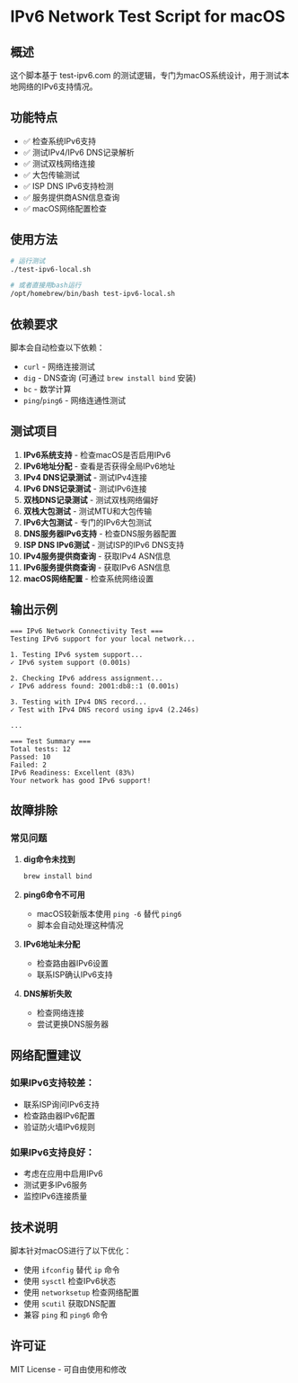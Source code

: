 # IPv6 Network Test Script for macOS

## 概述

这个脚本基于 test-ipv6.com 的测试逻辑，专门为macOS系统设计，用于测试本地网络的IPv6支持情况。

## 功能特点

- ✅ 检查系统IPv6支持
- ✅ 测试IPv4/IPv6 DNS记录解析
- ✅ 测试双栈网络连接
- ✅ 大包传输测试
- ✅ ISP DNS IPv6支持检测
- ✅ 服务提供商ASN信息查询
- ✅ macOS网络配置检查

## 使用方法

```bash
# 运行测试
./test-ipv6-local.sh

# 或者直接用bash运行
/opt/homebrew/bin/bash test-ipv6-local.sh
```

## 依赖要求

脚本会自动检查以下依赖：
- `curl` - 网络连接测试
- `dig` - DNS查询 (可通过 `brew install bind` 安装)
- `bc` - 数学计算
- `ping`/`ping6` - 网络连通性测试

## 测试项目

1. **IPv6系统支持** - 检查macOS是否启用IPv6
2. **IPv6地址分配** - 查看是否获得全局IPv6地址
3. **IPv4 DNS记录测试** - 测试IPv4连接
4. **IPv6 DNS记录测试** - 测试IPv6连接
5. **双栈DNS记录测试** - 测试双栈网络偏好
6. **双栈大包测试** - 测试MTU和大包传输
7. **IPv6大包测试** - 专门的IPv6大包测试
8. **DNS服务器IPv6支持** - 检查DNS服务器配置
9. **ISP DNS IPv6测试** - 测试ISP的IPv6 DNS支持
10. **IPv4服务提供商查询** - 获取IPv4 ASN信息
11. **IPv6服务提供商查询** - 获取IPv6 ASN信息
12. **macOS网络配置** - 检查系统网络设置

## 输出示例

```
=== IPv6 Network Connectivity Test ===
Testing IPv6 support for your local network...

1. Testing IPv6 system support...
✓ IPv6 system support (0.001s)

2. Checking IPv6 address assignment...
✓ IPv6 address found: 2001:db8::1 (0.001s)

3. Testing with IPv4 DNS record...
✓ Test with IPv4 DNS record using ipv4 (2.246s)

...

=== Test Summary ===
Total tests: 12
Passed: 10
Failed: 2
IPv6 Readiness: Excellent (83%)
Your network has good IPv6 support!
```

## 故障排除

### 常见问题

1. **dig命令未找到**
   ```bash
   brew install bind
   ```

2. **ping6命令不可用**
   - macOS较新版本使用 `ping -6` 替代 `ping6`
   - 脚本会自动处理这种情况

3. **IPv6地址未分配**
   - 检查路由器IPv6设置
   - 联系ISP确认IPv6支持

4. **DNS解析失败**
   - 检查网络连接
   - 尝试更换DNS服务器

## 网络配置建议

### 如果IPv6支持较差：
- 联系ISP询问IPv6支持
- 检查路由器IPv6配置
- 验证防火墙IPv6规则

### 如果IPv6支持良好：
- 考虑在应用中启用IPv6
- 测试更多IPv6服务
- 监控IPv6连接质量

## 技术说明

脚本针对macOS进行了以下优化：
- 使用 `ifconfig` 替代 `ip` 命令
- 使用 `sysctl` 检查IPv6状态
- 使用 `networksetup` 检查网络配置
- 使用 `scutil` 获取DNS配置
- 兼容 `ping` 和 `ping6` 命令

## 许可证

MIT License - 可自由使用和修改